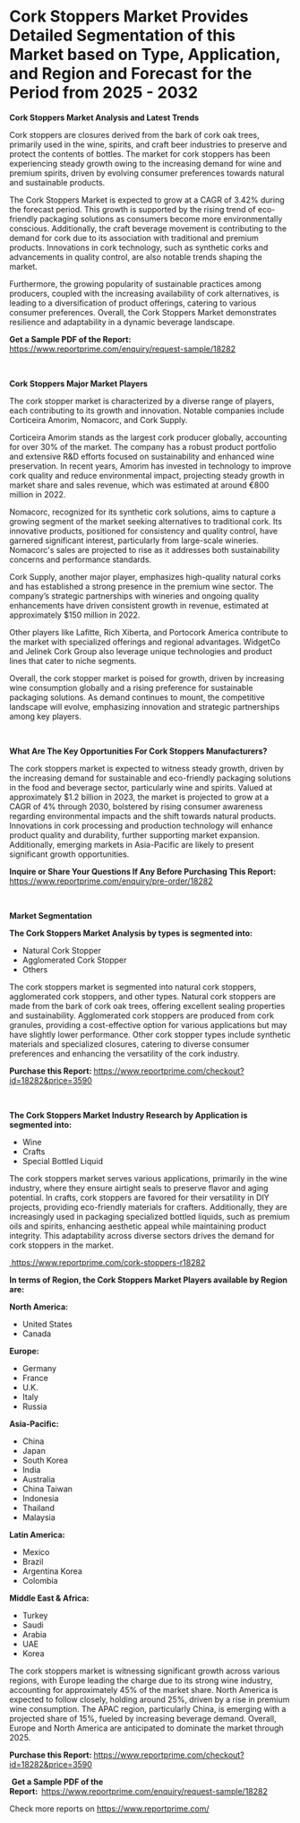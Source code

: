 <p><h1>Cork Stoppers Market Provides Detailed Segmentation of this Market based on Type, Application, and Region and Forecast for the Period from 2025 - 2032</h1></p><p><strong>Cork Stoppers Market Analysis and Latest Trends</strong></p>
<p><p>Cork stoppers are closures derived from the bark of cork oak trees, primarily used in the wine, spirits, and craft beer industries to preserve and protect the contents of bottles. The market for cork stoppers has been experiencing steady growth owing to the increasing demand for wine and premium spirits, driven by evolving consumer preferences towards natural and sustainable products.</p><p>The Cork Stoppers Market is expected to grow at a CAGR of 3.42% during the forecast period. This growth is supported by the rising trend of eco-friendly packaging solutions as consumers become more environmentally conscious. Additionally, the craft beverage movement is contributing to the demand for cork due to its association with traditional and premium products. Innovations in cork technology, such as synthetic corks and advancements in quality control, are also notable trends shaping the market. </p><p>Furthermore, the growing popularity of sustainable practices among producers, coupled with the increasing availability of cork alternatives, is leading to a diversification of product offerings, catering to various consumer preferences. Overall, the Cork Stoppers Market demonstrates resilience and adaptability in a dynamic beverage landscape.</p></p>
<p><strong>Get a Sample PDF of the Report:&nbsp;</strong> <a href="https://www.reportprime.com/enquiry/request-sample/18282?utm_campaign=2099&utm_medium=2&utm_source=Github&utm_content=ia&utm_term=19032025&utm_id=cork-stoppers">https://www.reportprime.com/enquiry/request-sample/18282</a></p>
<p>&nbsp;</p>
<p><strong>Cork Stoppers Major Market Players</strong></p>
<p><p>The cork stopper market is characterized by a diverse range of players, each contributing to its growth and innovation. Notable companies include Corticeira Amorim, Nomacorc, and Cork Supply.</p><p>Corticeira Amorim stands as the largest cork producer globally, accounting for over 30% of the market. The company has a robust product portfolio and extensive R&D efforts focused on sustainability and enhanced wine preservation. In recent years, Amorim has invested in technology to improve cork quality and reduce environmental impact, projecting steady growth in market share and sales revenue, which was estimated at around €800 million in 2022.</p><p>Nomacorc, recognized for its synthetic cork solutions, aims to capture a growing segment of the market seeking alternatives to traditional cork. Its innovative products, positioned for consistency and quality control, have garnered significant interest, particularly from large-scale wineries. Nomacorc's sales are projected to rise as it addresses both sustainability concerns and performance standards.</p><p>Cork Supply, another major player, emphasizes high-quality natural corks and has established a strong presence in the premium wine sector. The company’s strategic partnerships with wineries and ongoing quality enhancements have driven consistent growth in revenue, estimated at approximately $150 million in 2022.</p><p>Other players like Lafitte, Rich Xiberta, and Portocork America contribute to the market with specialized offerings and regional advantages. WidgetCo and Jelinek Cork Group also leverage unique technologies and product lines that cater to niche segments.</p><p>Overall, the cork stopper market is poised for growth, driven by increasing wine consumption globally and a rising preference for sustainable packaging solutions. As demand continues to mount, the competitive landscape will evolve, emphasizing innovation and strategic partnerships among key players.</p></p>
<p>&nbsp;</p>
<p><strong>What Are The Key Opportunities For Cork Stoppers Manufacturers?</strong></p>
<p><p>The cork stoppers market is expected to witness steady growth, driven by the increasing demand for sustainable and eco-friendly packaging solutions in the food and beverage sector, particularly wine and spirits. Valued at approximately $1.2 billion in 2023, the market is projected to grow at a CAGR of 4% through 2030, bolstered by rising consumer awareness regarding environmental impacts and the shift towards natural products. Innovations in cork processing and production technology will enhance product quality and durability, further supporting market expansion. Additionally, emerging markets in Asia-Pacific are likely to present significant growth opportunities.</p></p>
<p><strong>Inquire or Share Your Questions If Any Before Purchasing This Report:</strong> <a href="https://www.reportprime.com/enquiry/pre-order/18282?utm_campaign=2099&utm_medium=2&utm_source=Github&utm_content=ia&utm_term=19032025&utm_id=cork-stoppers">https://www.reportprime.com/enquiry/pre-order/18282</a></p>
<p>&nbsp;</p>
<p><strong>Market Segmentation</strong></p>
<p><strong>The Cork Stoppers Market Analysis by types is segmented into:</strong></p>
<p><ul><li>Natural Cork Stopper</li><li>Agglomerated Cork Stopper</li><li>Others</li></ul></p>
<p><p>The cork stoppers market is segmented into natural cork stoppers, agglomerated cork stoppers, and other types. Natural cork stoppers are made from the bark of cork oak trees, offering excellent sealing properties and sustainability. Agglomerated cork stoppers are produced from cork granules, providing a cost-effective option for various applications but may have slightly lower performance. Other cork stopper types include synthetic materials and specialized closures, catering to diverse consumer preferences and enhancing the versatility of the cork industry.</p></p>
<p><strong>Purchase this Report:&nbsp;</strong><a href="https://www.reportprime.com/checkout?id=18282&price=3590&utm_campaign=2099&utm_medium=2&utm_source=Github&utm_content=ia&utm_term=19032025&utm_id=cork-stoppers">https://www.reportprime.com/checkout?id=18282&price=3590</a></p>
<p>&nbsp;</p>
<p><strong>The Cork Stoppers Market Industry Research by Application is segmented into:</strong></p>
<p><ul><li>Wine</li><li>Crafts</li><li>Special Bottled Liquid</li></ul></p>
<p><p>The cork stoppers market serves various applications, primarily in the wine industry, where they ensure airtight seals to preserve flavor and aging potential. In crafts, cork stoppers are favored for their versatility in DIY projects, providing eco-friendly materials for crafters. Additionally, they are increasingly used in packaging specialized bottled liquids, such as premium oils and spirits, enhancing aesthetic appeal while maintaining product integrity. This adaptability across diverse sectors drives the demand for cork stoppers in the market.</p></p>
<p><a href="https://www.reportprime.com/cork-stoppers-r18282?utm_campaign=2099&utm_medium=2&utm_source=Github&utm_content=ia&utm_term=19032025&utm_id=cork-stoppers">&nbsp;https://www.reportprime.com/cork-stoppers-r18282</a></p>
<p><strong>In terms of Region, the Cork Stoppers Market Players available by Region are:</strong></p>
<p>
    <p> <strong> North America: </strong>
        <ul>
            <li>United States</li>
            <li>Canada</li>
        </ul>
        </p> 
    <p> <strong> Europe: </strong>
        <ul>
            <li>Germany</li>
            <li>France</li>
            <li>U.K.</li>
            <li>Italy</li>
            <li>Russia</li>
        </ul>
        </p> 
    <p> <strong> Asia-Pacific: </strong>
        <ul>
            <li>China</li>
            <li>Japan</li>
            <li>South Korea</li>
            <li>India</li>
            <li>Australia</li>
            <li>China Taiwan</li>
            <li>Indonesia</li>
            <li>Thailand</li>
            <li>Malaysia</li>
        </ul>
        </p> 
    <p> <strong> Latin America: </strong>
        <ul>
            <li>Mexico</li>
            <li>Brazil</li>
            <li>Argentina Korea</li>
            <li>Colombia</li>
        </ul>
        </p> 
    <p> <strong> Middle East & Africa: </strong>
        <ul>
            <li>Turkey</li>
            <li>Saudi</li>
            <li>Arabia</li>
            <li>UAE</li>
            <li>Korea</li>
        </ul>
    </p>
    </p>
<p><p>The cork stoppers market is witnessing significant growth across various regions, with Europe leading the charge due to its strong wine industry, accounting for approximately 45% of the market share. North America is expected to follow closely, holding around 25%, driven by a rise in premium wine consumption. The APAC region, particularly China, is emerging with a projected share of 15%, fueled by increasing beverage demand. Overall, Europe and North America are anticipated to dominate the market through 2025.</p></p>
<p><strong>Purchase this Report: </strong><a href="https://www.reportprime.com/checkout?id=18282&price=3590&utm_campaign=2099&utm_medium=2&utm_source=Github&utm_content=ia&utm_term=19032025&utm_id=cork-stoppers">https://www.reportprime.com/checkout?id=18282&price=3590</a></p>
<p>&nbsp;<strong>Get a Sample PDF of the Report:&nbsp;&nbsp;</strong><a href="https://www.reportprime.com/enquiry/request-sample/18282?utm_campaign=2099&utm_medium=2&utm_source=Github&utm_content=ia&utm_term=19032025&utm_id=cork-stoppers">https://www.reportprime.com/enquiry/request-sample/18282</a></p>
<p><strong></strong></p>
<p>Check more reports on <a href="https://www.reportprime.com/?utm_campaign=2099&utm_medium=2&utm_source=Github&utm_content=ia&utm_term=19032025&utm_id=cork-stoppers">https://www.reportprime.com/</a></p>